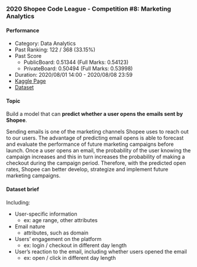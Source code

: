 ### 2020 Shopee Code League - Competition #8: Marketing Analytics

#### Performance

- Category: Data Analytics
- Past Ranking: 122 / 368 (33.15%)
- Past Score
    - PublicBoard: 0.51344 (Full Marks: 0.54123)
    - PrivateBoard: 0.50494 (Full Marks: 0.53998)
- Duration: 2020/08/01 14:00 - 2020/08/08 23:59
- [Kaggle Page](https://www.kaggle.com/c/student-shopee-code-league-marketing-analytics/data)
- [Dataset](https://www.kaggle.com/davydev/shopee-code-league-20?select=_DA_Marketing_Analytics)

#### Topic

Build a model that can **predict whether a user opens the emails sent by Shopee**.

Sending emails is one of the marketing channels Shopee uses to reach out to our users. 
The advantage of predicting email opens is able to forecast and evaluate the performance of future marketing campaigns before launch. 
Once a user opens an email, the probability of the user knowing the campaign increases and this in turn increases the probability of making a checkout during the campaign period. 
Therefore, with the predicted open rates, Shopee can better develop, strategize and implement future marketing campaigns.

#### Dataset brief
Including: 
- User-specific information
    - ex: age range, other attributes
- Email nature
    - attributes, such as domain
- Users’ engagement on the platform
    - ex: login / checkout in different day length
- User’s reaction to the email, including whether users opened the email
    - ex: open / click in different day length
    
